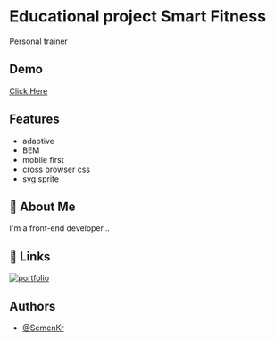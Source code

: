 
<h1>Educational project Smart Fitness</h1>

<p>Personal trainer</p>


<h2> Demo </h2>

<a href="[https://semenkr.github.io/AntoninaKrekotunCoach/dist/home.html](https://antonina-krekotun.netlify.app/)">Click Here</a>


<h2> Features </h2>

- adaptive
- BEM
- mobile first
- cross browser css
- svg sprite


<h2> 🚀 About Me </h2>
<p>I'm a front-end developer...</p>


## 🔗 Links
[![portfolio](https://img.shields.io/badge/my_portfolio-000?style=for-the-badge&logo=ko-fi&logoColor=white)](https://github.com/SemenKr)

<h2> Authors </h2>

- [@SemenKr](https://github.com/SemenKr)
